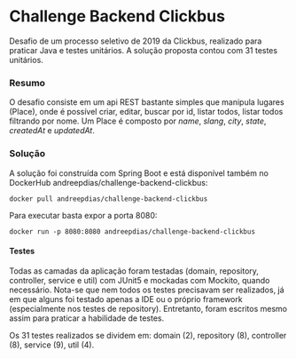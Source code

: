 # Challenge Backend Clickbus

Desafio de um processo seletivo de 2019 da Clickbus, realizado para praticar Java e testes unitários. A solução proposta contou com 31 testes unitários.

### Resumo

O desafio consiste em um api REST bastante simples que manipula lugares (Place), onde é possível criar, editar, buscar por id, listar todos, listar todos filtrando por nome. Um Place é composto por *name*, *slang*, *city*, *state*, *createdAt* e *updatedAt*.

### Solução

A solução foi construída com Spring Boot e está disponível também no DockerHub andreepdias/challenge-backend-clickbus:

`docker pull andreepdias/challenge-backend-clickbus`

Para executar basta expor a porta 8080:

`docker run -p 8080:8080 andreepdias/challenge-backend-clickbus`

#### Testes

Todas as camadas da aplicação foram testadas (domain, repository, controller, service e util) com JUnit5 e mockadas com Mockito, quando necessário. Nota-se que nem todos os testes precisavam ser realizados, já em que alguns foi testado apenas a IDE ou o próprio  framework (especialmente nos testes de repository). Entretanto, foram escritos mesmo assim para praticar a habilidade de testes.

Os 31 testes realizados se dividem em: domain (2), repository (8), controller (8), service (9), util (4).



